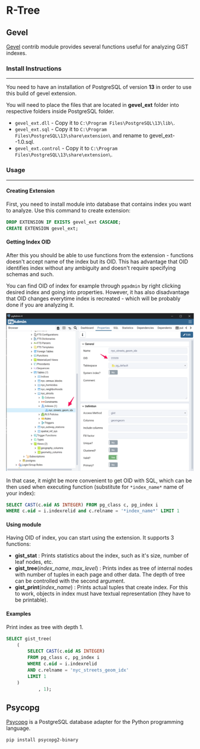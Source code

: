 # R-Tree

## Gevel

[Gevel](http://www.sai.msu.su/~megera/wiki/Gevel "Gevel contrib module") contrib module provides several functions useful for analyzing GiST indexes.

### Install Instructions

---

You need to have an installation of PostgreSQL of version **13** in order to use this build of gevel extension.

You will need to place the files that are located in **gevel_ext** folder into respective folders inside PostgreSQL folder.

- `gevel_ext.dll` - Copy it to `C:\Program Files\PostgreSQL\13\lib\`.
- `gevel_ext.sql` - Copy it to `C:\Program Files\PostgreSQL\13\share\extension\` and rename to gevel_ext--1.0.sql.
- `gevel_ext.control` - Copy it to `C:\Program Files\PostgreSQL\13\share\extension\`.

### Usage

---

#### Creating Extension

First, you need to install module into database that contains index you want to analyze. Use this command to create extension:

```sql
DROP EXTENSION IF EXISTS gevel_ext CASCADE;
CREATE EXTENSION gevel_ext;
```

#### Getting Index OID

After this you should be able to use functions from the extension - functions doesn't accept name of the index but its OID. This has advantage that OID identifies index without any ambiguity and doesn't require specifying schemas and such.

You can find OID of index for example through `pgadmin` by right clicking desired index and going into properties. However, it has also disadvantage that OID changes everytime index is recreated - which will be probably done if you are analyzing it.

![image info](./screens/pgadmin_oid.png)

In that case, it might be more convenient to get OID with SQL, which can be then used when executing function (substitute for `*index_name*` name of your index):

```sql
SELECT CAST(c.oid AS INTEGER) FROM pg_class c, pg_index i 
WHERE c.oid = i.indexrelid and c.relname = '*index_name*' LIMIT 1
```

#### Using module

Having OID of index, you can start using the extension. It supports 3 functions:

- **gist_stat** : Prints statistics about the index, such as it's size, number of leaf nodes, etc.
- **gist_tree**(*index_name*, *max_level*) : Prints index as tree of internal nodes with number of tuples in each page and other data. The depth of tree can be controlled with the second argument.
- **gist_print**(*index_name*) : Prints actual tuples that create index. For this to work, objects in index must have textual representation (they have to be printable).

#### Examples

Print index as tree with depth 1.

```sql
SELECT gist_tree(
    (
        SELECT CAST(c.oid AS INTEGER)
        FROM pg_class c, pg_index i 
        WHERE c.oid = i.indexrelid
        AND c.relname = 'nyc_streets_geom_idx'
        LIMIT 1
    )
            , 1);
```

## Psycopg

[Psycopg](https://www.psycopg.org/docs/index.html "Psycopg – PostgreSQL database adapter for Python") is a PostgreSQL database adapter for the Python programming language.

```bash
pip install psycopg2-binary
```
